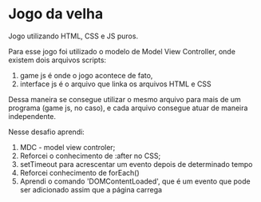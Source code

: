 # Jogo da velha

Jogo utilizando HTML, CSS e JS puros.

Para esse jogo foi utilizado o modelo de Model View Controller, onde existem dois arquivos scripts:

1. game js é onde o jogo acontece de fato,
2. interface js é o arquivo que linka os arquivos HTML e CSS

Dessa maneira se consegue utilizar o mesmo arquivo para mais de um programa (game js, no caso), e cada arquivo consegue atuar de maneira independente.

Nesse desafio aprendi:

1. MDC - model view controler;
2. Reforcei o conhecimento de :after no CSS;
3. setTimeout para acrescentar um evento depois de determinado tempo
4. Reforcei conhecimento de forEach()
5. Aprendi o comando 'DOMContentLoaded', que é um evento que pode ser adicionado assim que a página carrega
